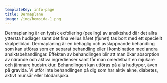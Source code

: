 ```yaml
---
templateKey: info-page
title: Dermaplane
image: /img/hemsida-1.png
---
```


Dermaplaning är en fysisk exfoliering (peeling) av ansiktshud där det allra yttersta hudlager samt det fina vellus håret (fjunet) tas bort med ett speciellt skalpellblad. Dermaplaning är en behaglig och avslappnande behandling som kan utföras som en separat behandling eller i kombination med andra ansiktsbehandlingar. Effekten av behandlingen blir att man ökar absorption av närande och aktiva ingredienser samt får man omedelbart en mjukare och jämnare hudstruktur. Behandlingen kan utföras på alla hudtyper, även på gravida. Vi utför inte behandlingen på dig som har aktiv akne, diabetes, aktivt munsår eller blödarsjuka.